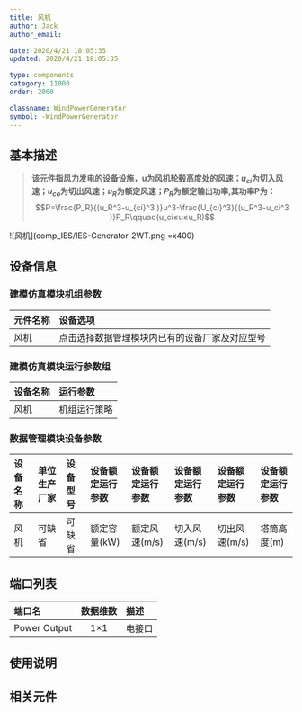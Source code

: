 ```yaml
---
title: 风机
author: Jack
author_email:

date: 2020/4/21 18:05:35
updated: 2020/4/21 18:05:35

type: components
category: 11000
order: 2000

classname: WindPowerGenerator
symbol: -WindPowerGenerator
---
```

## 基本描述

> **该元件指风力发电的设备设施，u为风机轮毂高度处的风速；$u_{ci}$为切入风速；$u_{co}$为切出风速；$u_R$为额定风速；$P_R$为额定输出功率,其功率P为：**
> $$P=\frac{P_R}{(u_R^3-u_{ci}^3 )}u^3-\frac{U_{ci}^3}{(u_R^3-u_ci^3 )}P_R\qquad(u_ci≤u≤u_R)$$

![风机](comp_IES/IES-Generator-2WT.png =x400)

## 设备信息

### 建模仿真模块机组参数
| 元件名称 | 设备选项 |
| :--- | :--- |
| 风机 |  点击选择数据管理模块内已有的设备厂家及对应型号 |

### 建模仿真模块运行参数组
| 设备名称 |  运行参数  |
| :--- | :--- |
| 风机 |  机组运行策略 |

### 数据管理模块设备参数
| 设备名称 | 单位生产厂家 | 设备型号 | 设备额定运行参数 | 设备额定运行参数 | 设备额定运行参数 | 设备额定运行参数 | 设备额定运行参数 |
| :--- | :--- | :--- | :--- | :--- | :--- | :--- | :--- |
| 风机 | 可缺省 | 可缺省 | 额定容量(kW) | 额定风速(m/s) | 切入风速(m/s)  | 切出风速(m/s)  | 塔筒高度(m)  |

## 端口列表

| 端口名 | 数据维数 | 描述 |
| :--- | :--:  | :--- |
|  Power Output | 1×1  | 电接口  |

## 使用说明



## 相关元件